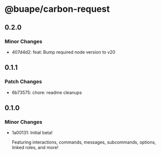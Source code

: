 # @buape/carbon-request

## 0.2.0

### Minor Changes

- 407d4d2: feat: Bump required node version to v20

## 0.1.1

### Patch Changes

- 6b73575: chore: readme cleanups

## 0.1.0

### Minor Changes

- 1a00131: Initial beta!

  Featuring interactions, commands, messages, subcommands, options, linked roles, and more!
